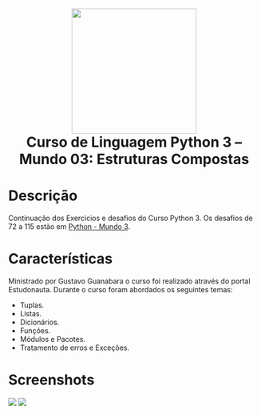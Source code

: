 <div align="center">
 <h1> <img src="https://upload.wikimedia.org/wikipedia/commons/thumb/c/c3/Python-logo-notext.svg/1869px-Python-logo-notext.svg.png" width="250px"><br/>Curso de Linguagem Python 3 – Mundo 03: Estruturas Compostas</h1>
     </div>


# Descrição
Continuação dos Exercicios e desafios do Curso Python 3. Os desafios de 72 a 115 estão em [Python - Mundo 3](https://github.com/byttencourt/Python-Mundo-3).

# Características
Ministrado por Gustavo Guanabara o curso foi realizado através do portal Estudonauta.
Durante o curso foram abordados os seguintes temas:
- Tuplas.
- Listas.
- Dicionários.
- Funções.
- Módulos e Pacotes.
- Tratamento de erros e Exceções.


# Screenshots
 <img src="https://i.imgur.com/YFRreqZ.png"> 
 <img src="https://i.imgur.com/dgVHSJD.png">